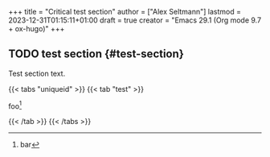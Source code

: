 +++
title = "Critical test section"
author = ["Alex Seltmann"]
lastmod = 2023-12-31T01:15:11+01:00
draft = true
creator = "Emacs 29.1 (Org mode 9.7 + ox-hugo)"
+++

## <span class="org-todo todo TODO">TODO</span> test section {#test-section}

Test section text.

{{< tabs "uniqueid" >}}
{{< tab "test" >}}

foo[^1]
[^1]: bar

{{< /tab >}}
{{< /tabs >}}

